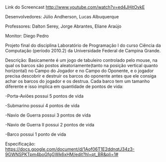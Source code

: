Link do Screencast
http://www.youtube.com/watch?v=ed4JHjtOvkE

Desenvolvedores:
Júlio Andherson,
Lucas Albuquerque

Professores:
Dalton Serey,
Jorge Abrantes,
Eliane Araújo

Monitor:
Diego Pedro




Projeto final do disciplina Laboratório de Programação I do curso Ciência da Computação (período 2010.2) da Universidade Federal de Campina Grande.




Descrição:
Basicamente é um jogo de tabuleiro controlado pelo mouse, na qual os barcos são postos aleatoriamente(tanto na posição vertical quanto horizontal) no Campo do Jogador e no Campo do Oponente, e o jogador precisa descobrir e destruir os barcos do oponente antes que ele consiga achar os barcos do jogador e os destrua. Cada barco tem um tamanho diferente e isso implica em quantidade de pontos de vida:

-Porta-Aviões possui 5 pontos de vida

-Submarino possui 4 pontos de vida

-Navio de Guerra possui 3 pontos de vida

-Navio de Guerra II possui 2 pontos de vida

-Barco possui 1 ponto de vida


Especificação: https://docs.google.com/document/d/1Aof06T1E2ddnqtJ34z3-9GWNSPKTpm4boGfgGWk6xHM/edit?hl=pt_BR&pli=1#